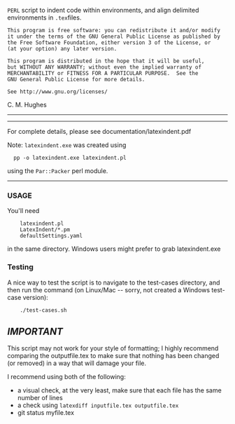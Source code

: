 `PERL` script to indent code within environments, and align delimited 
environments in `.tex`files.

    This program is free software: you can redistribute it and/or modify
    it under the terms of the GNU General Public License as published by
    the Free Software Foundation, either version 3 of the License, or
    (at your option) any later version.
    
    This program is distributed in the hope that it will be useful,
    but WITHOUT ANY WARRANTY; without even the implied warranty of
    MERCHANTABILITY or FITNESS FOR A PARTICULAR PURPOSE.  See the
    GNU General Public License for more details.
    
    See http://www.gnu.org/licenses/

C. M. Hughes

---
---

For complete details, please see documentation/latexindent.pdf

Note: `latexindent.exe` was created using 

      pp -o latexindent.exe latexindent.pl

using the `Par::Packer` perl module.

---

### USAGE

You'll need

        latexindent.pl
        LatexIndent/*.pm
        defaultSettings.yaml

in the same directory. Windows users might prefer to grab latexindent.exe

### Testing

A nice way to test the script is to navigate to the test-cases 
directory, and then run the command (on Linux/Mac -- sorry, not created a Windows test-case version):

        ./test-cases.sh

## *IMPORTANT*

This script may not work for your style of formatting; I highly 
recommend comparing the outputfile.tex to make sure that 
nothing has been changed (or removed) in a way that will damage
your file.

I recommend using both of the following:
* a visual check, at the very least, make sure that 
      each file has the same number of lines
* a check using `latexdiff inputfile.tex outputfile.tex`
* git status myfile.tex

